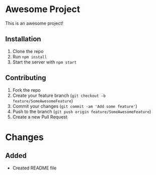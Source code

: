 # Awesome Project

This is an awesome project!

## Installation

1. Clone the repo
2. Run `npm install`
3. Start the server with `npm start`

## Contributing

1. Fork the repo
2. Create your feature branch (`git checkout -b feature/SomeAwesomeFeature`)
3. Commit your changes (`git commit -am 'Add some feature'`)
4. Push to the branch (`git push origin feature/SomeAwesomeFeature`)
5. Create a new Pull Request

# Changes

## Added

- Created README file
